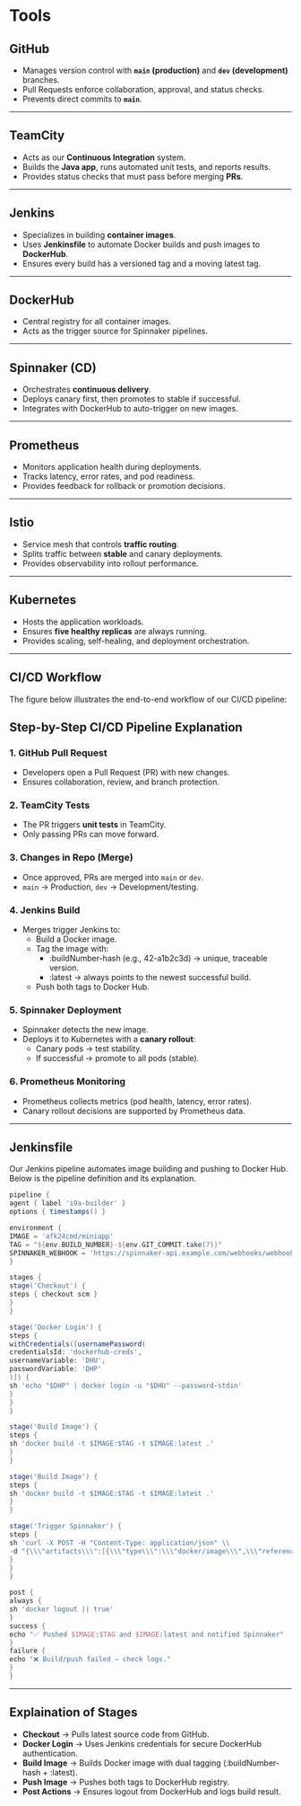 # Tools

## GitHub
- Manages version control with **`main` (production)** and **`dev` (development)** branches.  
- Pull Requests enforce collaboration, approval, and status checks.  
- Prevents direct commits to **`main`**.  

---

## TeamCity
- Acts as our **Continuous Integration** system.  
- Builds the **Java app**, runs automated unit tests, and reports results.  
- Provides status checks that must pass before merging **PRs**.  

---

## Jenkins
- Specializes in building **container images**.  
- Uses **Jenkinsfile** to automate Docker builds and push images to **DockerHub**.  
- Ensures every build has a versioned tag and a moving latest tag.

---

## DockerHub
- Central registry for all container images.  
- Acts as the trigger source for Spinnaker pipelines.  

---

## Spinnaker (CD)
- Orchestrates **continuous delivery**.  
- Deploys canary first, then promotes to stable if successful.  
- Integrates with DockerHub to auto-trigger on new images.  

---

## Prometheus
- Monitors application health during deployments.
- Tracks latency, error rates, and pod readiness.
- Provides feedback for rollback or promotion decisions.

---

## Istio
- Service mesh that controls **traffic routing**.  
- Splits traffic between **stable** and canary deployments.  
- Provides observability into rollout performance.  

---

## Kubernetes
- Hosts the application workloads.  
- Ensures **five healthy replicas** are always running.  
- Provides scaling, self-healing, and deployment orchestration.

---

## CI/CD Workflow

The figure below illustrates the end-to-end workflow of our CI/CD pipeline:

## Step-by-Step CI/CD Pipeline Explanation  

### 1. GitHub Pull Request  
- Developers open a Pull Request (PR) with new changes.
- Ensures collaboration, review, and branch protection.

### 2. TeamCity Tests  
- The PR triggers **unit tests** in TeamCity.
- Only passing PRs can move forward.

### 3. Changes in Repo (Merge)  
- Once approved, PRs are merged into `main` or `dev`.
- `main` → Production, `dev` → Development/testing.

### 4. Jenkins Build 
- Merges trigger Jenkins to:
    - Build a Docker image.
    - Tag the image with:
        - :buildNumber-hash (e.g., 42-a1b2c3d) → unique, traceable version.
        - :latest → always points to the newest successful build.
    - Push both tags to Docker Hub.

### 5. Spinnaker Deployment
- Spinnaker detects the new image.
- Deploys it to Kubernetes with a **canary rollout**:
    - Canary pods → test stability.
    - If successful → promote to all pods (stable).

### 6. Prometheus Monitoring
- Prometheus collects metrics (pod health, latency, error rates).
- Canary rollout decisions are supported by Prometheus data.

---

## Jenkinsfile

Our Jenkins pipeline automates image building and pushing to Docker Hub. Below is the pipeline definition and its explanation.

```groovy title=""
pipeline {
agent { label 'i9a-builder' }
options { timestamps() }
```

```groovy title=""
environment {
IMAGE = 'afk24cmd/miniapp'
TAG = "${env.BUILD_NUMBER}-${env.GIT_COMMIT.take(7)}"
SPINNAKER_WEBHOOK = 'https://spinnaker-api.example.com/webhooks/webhook/my-pipeline'
}
```

```groovy title=""
stages {
stage('Checkout') {
steps { checkout scm }
}
}
```

```groovy title=""
stage('Docker Login') {
steps {
withCredentials([usernamePassword(
credentialsId: 'dockerhub-creds',
usernameVariable: 'DHU',
passwordVariable: 'DHP'
)]) {
sh 'echo "$DHP" | docker login -u "$DHU" --password-stdin'
}
}
}
```

```groovy title=""
stage('Build Image') {
steps {
sh 'docker build -t $IMAGE:$TAG -t $IMAGE:latest .'
}
}
```

```groovy title=""
stage('Build Image') {
steps {
sh 'docker build -t $IMAGE:$TAG -t $IMAGE:latest .'
}
}
```

```groovy title=""
stage('Trigger Spinnaker') {
steps {
sh 'curl -X POST -H "Content-Type: application/json" \\
-d "{\\\"artifacts\\\":[{\\\"type\\\":\\\"docker/image\\\",\\\"reference\\\":\\\"$IMAGE:$TAG\\\"}]}" $SPINNAKER_WEBHOOK'
}
}
}
```

```groovy title=""
post {
always {
sh 'docker logout || true'
}
success {
echo "✅ Pushed $IMAGE:$TAG and $IMAGE:latest and notified Spinnaker"
}
failure {
echo "❌ Build/push failed — check logs."
}
}
```

---

## Explaination of Stages

- **Checkout** → Pulls latest source code from GitHub.
- **Docker Login** → Uses Jenkins credentials for secure DockerHub authentication.
- **Build Image** → Builds Docker image with dual tagging (:buildNumber-hash + :latest).
- **Push Image** → Pushes both tags to DockerHub registry.
- **Post Actions** → Ensures logout from DockerHub and logs build result.
